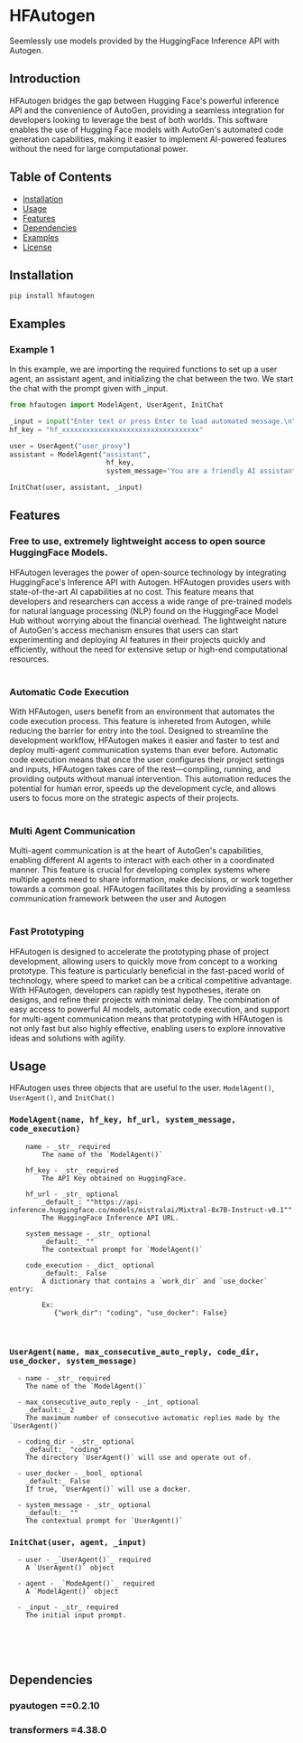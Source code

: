 # HFAutogen
Seemlessly use models provided by the HuggingFace Inference API  with Autogen.

## Introduction
HFAutogen bridges the gap between Hugging Face's powerful inference API and the convenience of AutoGen, providing a seamless integration for developers looking to leverage the best of both worlds. This software enables the use of Hugging Face models with AutoGen's automated code generation capabilities, making it easier to implement AI-powered features without the need for large computational power.

## Table of Contents

- [Installation](#installation)
- [Usage](#usage)
- [Features](#features)
- [Dependencies](#dependencies)
- [Examples](#examples)
- [License](#license)

## Installation
```
pip install hfautogen
```
## Examples

### Example 1
In this example, we are importing the required functions to set up a user agent, an assistant agent, and initializing the chat between the two. We start the chat with the prompt given with _input.
```python
from hfautogen import ModelAgent, UserAgent, InitChat

_input = input("Enter text or press Enter to load automated message.\n")
hf_key = "hf_xxxxxxxxxxxxxxxxxxxxxxxxxxxxxxxxxx"

user = UserAgent("user_proxy")
assistant = ModelAgent("assistant",
                        hf_key,
                        system_message="You are a friendly AI assistant.")

InitChat(user, assistant, _input)
```

## Features

### Free to use, extremely lightweight access to open source HuggingFace Models.

HFAutogen leverages the power of open-source technology by integrating HuggingFace's Inference API with Autogen. HFAutogen provides users with state-of-the-art AI capabilities at no cost. This feature means that developers and researchers can access a wide range of pre-trained models for natural language processing (NLP) found on the HuggingFace Model Hub without worrying about the financial overhead. The lightweight nature of AutoGen's access mechanism ensures that users can start experimenting and deploying AI features in their projects quickly and efficiently, without the need for extensive setup or high-end computational resources.
<br><br>

### Automatic Code Execution

With HFAutogen, users benefit from an environment that automates the code execution process. This feature is inhereted from Autogen, while reducing the barrier for entry into the tool. Designed to streamline the development workflow, HFAutogen makes it easier and faster to test and deploy multi-agent communication systems than ever before. Automatic code execution means that once the user configures their project settings and inputs, HFAutogen takes care of the rest—compiling, running, and providing outputs without manual intervention. This automation reduces the potential for human error, speeds up the development cycle, and allows users to focus more on the strategic aspects of their projects.
<br><br>

### Multi Agent Communication

Multi-agent communication is at the heart of AutoGen's capabilities, enabling different AI agents to interact with each other in a coordinated manner. This feature is crucial for developing complex systems where multiple agents need to share information, make decisions, or work together towards a common goal. HFAutogen facilitates this by providing a seamless communication framework between the user and Autogen
<br><br>
### Fast Prototyping

HFAutogen is designed to accelerate the prototyping phase of project development, allowing users to quickly move from concept to a working prototype. This feature is particularly beneficial in the fast-paced world of technology, where speed to market can be a critical competitive advantage. With HFAutogen, developers can rapidly test hypotheses, iterate on designs, and refine their projects with minimal delay. The combination of easy access to powerful AI models, automatic code execution, and support for multi-agent communication means that prototyping with HFAutogen is not only fast but also highly effective, enabling users to explore innovative ideas and solutions with agility.


## Usage
HFAutogen uses three objects that are useful to the user. `ModelAgent()`, `UserAgent()`, and `InitChat()`

### `ModelAgent(name, hf_key, hf_url, system_message, code_execution)`
```
    name - _str_ required
        The name of the `ModelAgent()`

    hf_key - _str_ required
        The API Key obtained on HuggingFace.

    hf_url - _str_ optional
        _default_: ""https://api-inference.huggingface.co/models/mistralai/Mixtral-8x7B-Instruct-v0.1""
        The HuggingFace Inference API URL.

    system_message - _str_ optional
        _default:_ ""
        The contextual prompt for `ModelAgent()`

    code_execution - _dict_ optional
        _default:_ False
        A dictionary that contains a `work_dir` and `use_docker` entry:

        Ex:
           {"work_dir": "coding", "use_docker": False}
```
<br>

### `UserAgent(name, max_consecutive_auto_reply, code_dir, use_docker, system_message)`
```
  - name - _str_ required
    The name of the `ModelAgent()`

  - max_consecutive_auto_reply - _int_ optional
    _default:_ 2
    The maximum number of consecutive automatic replies made by the `UserAgent()`

  - coding_dir - _str_ optional
    _default:_ "coding"
    The directory `UserAgent()` will use and operate out of.

  - user_docker - _bool_ optional
    _default:_ False
    If true, `UserAgent()` will use a docker.

  - system_message - _str_ optional
    _default:_ ""
    The contextual prompt for `UserAgent()`
```

### `InitChat(user, agent, _input)`
```
  - user - _`UserAgent()`_ required
    A `UserAgent()` object

  - agent - _`ModeAgent()`_ required
    A `ModelAgent()` object

  - _input - _str_ required
    The initial input prompt.
```


<br><br><br>
## Dependencies

### pyautogen ==0.2.10

### transformers =4.38.0
<br><br><br>

